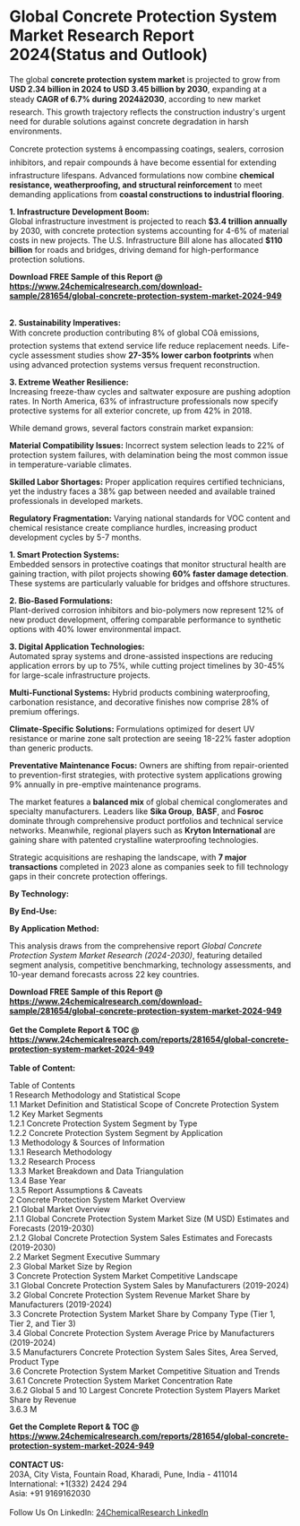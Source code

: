<h1>Global Concrete Protection System Market Research Report 2024(Status and Outlook)</h1><p>The global <strong>concrete protection system market</strong> is projected to grow from <strong>USD 2.34 billion in 2024 to USD 3.45 billion by 2030</strong>, expanding at a steady <strong>CAGR of 6.7% during 2024â2030</strong>, according to new market research. This growth trajectory reflects the construction industry's urgent need for durable solutions against concrete degradation in harsh environments.</p><p>Concrete protection systems â encompassing coatings, sealers, corrosion inhibitors, and repair compounds â have become essential for extending infrastructure lifespans. Advanced formulations now combine <strong>chemical resistance, weatherproofing, and structural reinforcement</strong> to meet demanding applications from <strong>coastal constructions to industrial flooring</strong>.</p><p><strong>1. Infrastructure Development Boom:</strong><br>
Global infrastructure investment is projected to reach <strong>$3.4 trillion annually</strong> by 2030, with concrete protection systems accounting for 4-6% of material costs in new projects. The U.S. Infrastructure Bill alone has allocated <strong>$110 billion</strong> for roads and bridges, driving demand for high-performance protection solutions.</p><div><b>Download FREE Sample of this Report @ 
            <a href="https://www.24chemicalresearch.com/download-sample/281654/global-concrete-protection-system-market-2024-949">
            https://www.24chemicalresearch.com/download-sample/281654/global-concrete-protection-system-market-2024-949</a></b></div><br><p><strong>2. Sustainability Imperatives:</strong><br>
With concrete production contributing 8% of global COâ emissions, protection systems that extend service life reduce replacement needs. Life-cycle assessment studies show <strong>27-35% lower carbon footprints</strong> when using advanced protection systems versus frequent reconstruction.</p><p><strong>3. Extreme Weather Resilience:</strong><br>
Increasing freeze-thaw cycles and saltwater exposure are pushing adoption rates. In North America, 63% of infrastructure professionals now specify protective systems for all exterior concrete, up from 42% in 2018.</p><p>While demand grows, several factors constrain market expansion:</p><p><strong>Material Compatibility Issues:</strong> Incorrect system selection leads to 22% of protection system failures, with delamination being the most common issue in temperature-variable climates.</p><p><strong>Skilled Labor Shortages:</strong> Proper application requires certified technicians, yet the industry faces a 38% gap between needed and available trained professionals in developed markets.</p><p><strong>Regulatory Fragmentation:</strong> Varying national standards for VOC content and chemical resistance create compliance hurdles, increasing product development cycles by 5-7 months.</p><p><strong>1. Smart Protection Systems:</strong><br>
Embedded sensors in protective coatings that monitor structural health are gaining traction, with pilot projects showing <strong>60% faster damage detection</strong>. These systems are particularly valuable for bridges and offshore structures.</p><p><strong>2. Bio-Based Formulations:</strong><br>
Plant-derived corrosion inhibitors and bio-polymers now represent 12% of new product development, offering comparable performance to synthetic options with 40% lower environmental impact.</p><p><strong>3. Digital Application Technologies:</strong><br>
Automated spray systems and drone-assisted inspections are reducing application errors by up to 75%, while cutting project timelines by 30-45% for large-scale infrastructure projects.</p><p><strong>Multi-Functional Systems:</strong> Hybrid products combining waterproofing, carbonation resistance, and decorative finishes now comprise 28% of premium offerings.</p><p><strong>Climate-Specific Solutions:</strong> Formulations optimized for desert UV resistance or marine zone salt protection are seeing 18-22% faster adoption than generic products.</p><p><strong>Preventative Maintenance Focus:</strong> Owners are shifting from repair-oriented to prevention-first strategies, with protective system applications growing 9% annually in pre-emptive maintenance programs.</p><p>The market features a <strong>balanced mix</strong> of global chemical conglomerates and specialty manufacturers. Leaders like <strong>Sika Group</strong>, <strong>BASF</strong>, and <strong>Fosroc</strong> dominate through comprehensive product portfolios and technical service networks. Meanwhile, regional players such as <strong>Kryton International</strong> are gaining share with patented crystalline waterproofing technologies.</p><p>Strategic acquisitions are reshaping the landscape, with <strong>7 major transactions</strong> completed in 2023 alone as companies seek to fill technology gaps in their concrete protection offerings.</p><p><strong>By Technology:</strong></p><p><strong>By End-Use:</strong></p><p><strong>By Application Method:</strong></p><p>This analysis draws from the comprehensive report <em>Global Concrete Protection System Market Research (2024-2030)</em>, featuring detailed segment analysis, competitive benchmarking, technology assessments, and 10-year demand forecasts across 22 key countries.</p><div><b>Download FREE Sample of this Report @ 
            <a href="https://www.24chemicalresearch.com/download-sample/281654/global-concrete-protection-system-market-2024-949">
            https://www.24chemicalresearch.com/download-sample/281654/global-concrete-protection-system-market-2024-949</a></b></div><br><div><b>Get the Complete Report & TOC @ 
            <a href="https://www.24chemicalresearch.com/reports/281654/global-concrete-protection-system-market-2024-949">
            https://www.24chemicalresearch.com/reports/281654/global-concrete-protection-system-market-2024-949</a></b></div><br>
            <b>Table of Content:</b><p>Table of Contents<br />
 1 Research Methodology and Statistical Scope<br />
 1.1 Market Definition and Statistical Scope of Concrete Protection System<br />
 1.2 Key Market Segments<br />
 1.2.1 Concrete Protection System Segment by Type<br />
 1.2.2 Concrete Protection System Segment by Application<br />
 1.3 Methodology & Sources of Information<br />
 1.3.1 Research Methodology<br />
 1.3.2 Research Process<br />
 1.3.3 Market Breakdown and Data Triangulation<br />
 1.3.4 Base Year<br />
 1.3.5 Report Assumptions & Caveats<br />
 2 Concrete Protection System Market Overview<br />
 2.1 Global Market Overview<br />
 2.1.1 Global Concrete Protection System Market Size (M USD) Estimates and Forecasts (2019-2030)<br />
 2.1.2 Global Concrete Protection System Sales Estimates and Forecasts (2019-2030)<br />
 2.2 Market Segment Executive Summary<br />
 2.3 Global Market Size by Region<br />
 3 Concrete Protection System Market Competitive Landscape<br />
 3.1 Global Concrete Protection System Sales by Manufacturers (2019-2024)<br />
 3.2 Global Concrete Protection System Revenue Market Share by Manufacturers (2019-2024)<br />
 3.3 Concrete Protection System Market Share by Company Type (Tier 1, Tier 2, and Tier 3)<br />
 3.4 Global Concrete Protection System Average Price by Manufacturers (2019-2024)<br />
 3.5 Manufacturers Concrete Protection System Sales Sites, Area Served, Product Type<br />
 3.6 Concrete Protection System Market Competitive Situation and Trends<br />
 3.6.1 Concrete Protection System Market Concentration Rate<br />
 3.6.2 Global 5 and 10 Largest Concrete Protection System Players Market Share by Revenue<br />
 3.6.3 M</p><div><b>Get the Complete Report & TOC @ 
            <a href="https://www.24chemicalresearch.com/reports/281654/global-concrete-protection-system-market-2024-949">
            https://www.24chemicalresearch.com/reports/281654/global-concrete-protection-system-market-2024-949</a></b></div><br><b>CONTACT US:</b><br>
            203A, City Vista, Fountain Road, Kharadi, Pune, India - 411014<br>
            International: +1(332) 2424 294<br>
            Asia: +91 9169162030 <br><br>
            Follow Us On LinkedIn: <a href="https://www.linkedin.com/company/24chemicalresearch/">24ChemicalResearch LinkedIn</a>